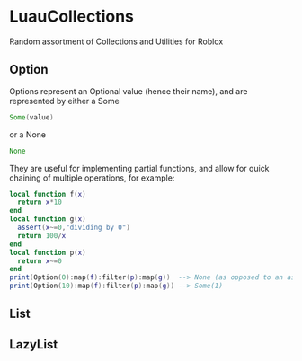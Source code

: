 # LuauCollections
Random assortment of Collections and Utilities for Roblox

## Option

Options represent an Optional value (hence their name), and are represented by either a Some
```scala
Some(value)
```
or a None
```scala
None
```
They are useful for implementing partial functions, and allow for quick chaining of multiple operations, for example:
```lua
local function f(x)
  return x*10
end
local function g(x)
  assert(x~=0,"dividing by 0")
  return 100/x
end
local function p(x)
  return x~=0
end
print(Option(0):map(f):filter(p):map(g))  --> None (as opposed to an assertion error)
print(Option(10):map(f):filter(p):map(g)) --> Some(1)
```

## List



## LazyList
